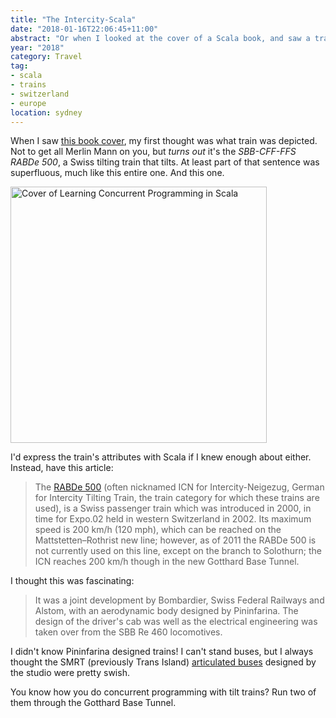```yaml
---
title: "The Intercity-Scala"
date: "2018-01-16T22:06:45+11:00"
abstract: "Or when I looked at the cover of a Scala book, and saw a train."
year: "2018"
category: Travel
tag:
- scala
- trains
- switzerland
- europe
location: sydney
---
```

When I saw [this book cover], my first thought was what train was depicted. Not to get all Merlin Mann on you, but *turns out* it's the *SBB-CFF-FFS RABDe 500*, a Swiss tilting train that tilts. At least part of that sentence was superfluous, much like this entire one. And this one.

<p><img src="https://rubenerd.com/files/2018/concurrent-scala@1x.jpg" srcset="https://rubenerd.com/files/2018/concurrent-scala@1x.jpg 1x, https://rubenerd.com/files/2018/concurrent-scala@2x.jpg 2x" alt="Cover of Learning Concurrent Programming in Scala" style="width:410px" /></p>

I'd express the train's attributes with Scala if I knew enough about either. Instead, have this article:

> The [RABDe 500] (often nicknamed ICN for Intercity-Neigezug, German for Intercity Tilting Train, the train category for which these trains are used), is a Swiss passenger train which was introduced in 2000, in time for Expo.02 held in western Switzerland in 2002. Its maximum speed is 200 km/h (120 mph), which can be reached on the Mattstetten–Rothrist new line; however, as of 2011 the RABDe 500 is not currently used on this line, except on the branch to Solothurn; the ICN reaches 200 km/h though in the new Gotthard Base Tunnel.

I thought this was fascinating:

> It was a joint development by Bombardier, Swiss Federal Railways and Alstom, with an aerodynamic body designed by Pininfarina. The design of the driver's cab was well as the electrical engineering was taken over from the SBB Re 460 locomotives. 

I didn't know Pininfarina designed trains! I can't stand buses, but I always thought the SMRT (previously Trans Island) [articulated buses] designed by the studio were pretty swish.

You know how you do concurrent programming with tilt trains? Run two of them through the Gotthard Base Tunnel.

[this book cover]: https://www.packtpub.com/application-development/learning-concurrent-programming-scala-second-edition
[RABDe 500]: https://en.wikipedia.org/wiki/SBB-CFF-FFS_RABDe_500
[articulated buses]: https://commons.wikimedia.org/wiki/File:Mercedes_Benz_O405G_Bukit_Pajang.jpg
